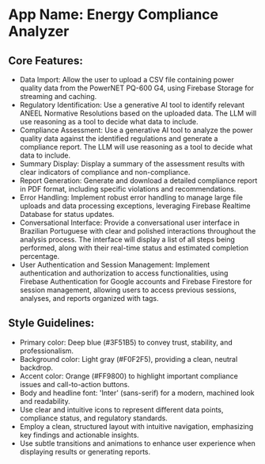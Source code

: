 # **App Name**: Energy Compliance Analyzer

## Core Features:

- Data Import: Allow the user to upload a CSV file containing power quality data from the PowerNET PQ-600 G4, using Firebase Storage for streaming and caching.
- Regulatory Identification: Use a generative AI tool to identify relevant ANEEL Normative Resolutions based on the uploaded data. The LLM will use reasoning as a tool to decide what data to include.
- Compliance Assessment: Use a generative AI tool to analyze the power quality data against the identified regulations and generate a compliance report. The LLM will use reasoning as a tool to decide what data to include.
- Summary Display: Display a summary of the assessment results with clear indicators of compliance and non-compliance.
- Report Generation: Generate and download a detailed compliance report in PDF format, including specific violations and recommendations.
- Error Handling: Implement robust error handling to manage large file uploads and data processing exceptions, leveraging Firebase Realtime Database for status updates.
- Conversational Interface: Provide a conversational user interface in Brazilian Portuguese with clear and polished interactions throughout the analysis process. The interface will display a list of all steps being performed, along with their real-time status and estimated completion percentage.
- User Authentication and Session Management: Implement authentication and authorization to access functionalities, using Firebase Authentication for Google accounts and Firebase Firestore for session management, allowing users to access previous sessions, analyses, and reports organized with tags.

## Style Guidelines:

- Primary color: Deep blue (#3F51B5) to convey trust, stability, and professionalism.
- Background color: Light gray (#F0F2F5), providing a clean, neutral backdrop.
- Accent color: Orange (#FF9800) to highlight important compliance issues and call-to-action buttons.
- Body and headline font: 'Inter' (sans-serif) for a modern, machined look and readability.
- Use clear and intuitive icons to represent different data points, compliance status, and regulatory standards.
- Employ a clean, structured layout with intuitive navigation, emphasizing key findings and actionable insights.
- Use subtle transitions and animations to enhance user experience when displaying results or generating reports.